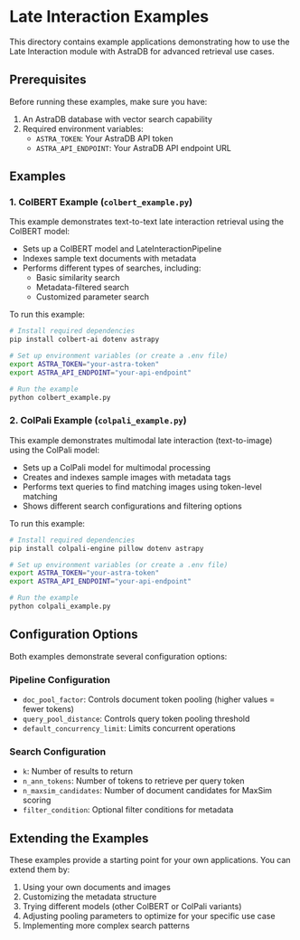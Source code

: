 # Late Interaction Examples

This directory contains example applications demonstrating how to use the Late Interaction module with AstraDB for advanced retrieval use cases.

## Prerequisites

Before running these examples, make sure you have:

1. An AstraDB database with vector search capability
2. Required environment variables:
   - `ASTRA_TOKEN`: Your AstraDB API token
   - `ASTRA_API_ENDPOINT`: Your AstraDB API endpoint URL

## Examples

### 1. ColBERT Example (`colbert_example.py`)

This example demonstrates text-to-text late interaction retrieval using the ColBERT model:

- Sets up a ColBERT model and LateInteractionPipeline
- Indexes sample text documents with metadata
- Performs different types of searches, including:
  - Basic similarity search
  - Metadata-filtered search
  - Customized parameter search

To run this example:

```bash
# Install required dependencies
pip install colbert-ai dotenv astrapy

# Set up environment variables (or create a .env file)
export ASTRA_TOKEN="your-astra-token"
export ASTRA_API_ENDPOINT="your-api-endpoint"

# Run the example
python colbert_example.py
```

### 2. ColPali Example (`colpali_example.py`)

This example demonstrates multimodal late interaction (text-to-image) using the ColPali model:

- Sets up a ColPali model for multimodal processing
- Creates and indexes sample images with metadata tags
- Performs text queries to find matching images using token-level matching
- Shows different search configurations and filtering options

To run this example:

```bash
# Install required dependencies
pip install colpali-engine pillow dotenv astrapy

# Set up environment variables (or create a .env file)
export ASTRA_TOKEN="your-astra-token"
export ASTRA_API_ENDPOINT="your-api-endpoint"

# Run the example
python colpali_example.py
```

## Configuration Options

Both examples demonstrate several configuration options:

### Pipeline Configuration

- `doc_pool_factor`: Controls document token pooling (higher values = fewer tokens)
- `query_pool_distance`: Controls query token pooling threshold
- `default_concurrency_limit`: Limits concurrent operations

### Search Configuration

- `k`: Number of results to return
- `n_ann_tokens`: Number of tokens to retrieve per query token
- `n_maxsim_candidates`: Number of document candidates for MaxSim scoring
- `filter_condition`: Optional filter conditions for metadata

## Extending the Examples

These examples provide a starting point for your own applications. You can extend them by:

1. Using your own documents and images
2. Customizing the metadata structure
3. Trying different models (other ColBERT or ColPali variants)
4. Adjusting pooling parameters to optimize for your specific use case
5. Implementing more complex search patterns